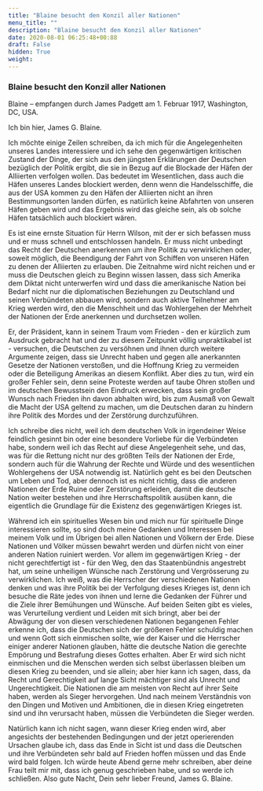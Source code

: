 ```yaml
---
title: "Blaine besucht den Konzil aller Nationen"
menu_title: ""
description: "Blaine besucht den Konzil aller Nationen"
date: 2020-08-01 06:25:48+00:88
draft: False
hidden: True
weight:
---
```

### Blaine besucht den Konzil aller Nationen

Blaine – empfangen durch James Padgett am 1. Februar 1917, Washington, DC, USA.

Ich bin hier, James G. Blaine.

Ich möchte einige Zeilen schreiben, da ich mich für die Angelegenheiten unseres Landes interessiere und ich sehe den gegenwärtigen kritischen Zustand der Dinge, der sich aus den jüngsten Erklärungen der Deutschen bezüglich der Politik ergibt, die sie in Bezug auf die Blockade der Häfen der Alliierten verfolgen wollen. Das bedeutet im Wesentlichen, dass auch die Häfen unseres Landes blockiert werden, denn wenn die Handelsschiffe, die aus der USA kommen zu den Häfen der Alliierten nicht an ihren Bestimmungsorten landen dürfen, es natürlich keine Abfahrten von unseren Häfen geben wird und das Ergebnis wird das gleiche sein, als ob solche Häfen tatsächlich auch blockiert wären.

Es ist eine ernste Situation für Herrn Wilson, mit der er sich befassen muss und er muss schnell und entschlossen handeln. Er muss nicht unbedingt das Recht der Deutschen anerkennen um ihre Politik zu verwirklichen oder, soweit möglich, die Beendigung der Fahrt von Schiffen von unseren Häfen zu denen der Alliierten zu erlauben. Die Zeitnahme wird nicht reichen und er muss die Deutschen gleich zu Beginn wissen lassen, dass sich Amerika dem Diktat nicht unterwerfen wird und dass die amerikanische Nation bei Bedarf nicht nur die diplomatischen Beziehungen zu Deutschland und seinen Verbündeten abbauen wird, sondern auch aktive Teilnehmer am Krieg werden wird, den die Menschheit und das Wohlergehen der Mehrheit der Nationen der Erde anerkennen und durchsetzen wollen.

Er, der Präsident, kann in seinem Traum vom Frieden - den er kürzlich zum Ausdruck gebracht hat und der zu diesem Zeitpunkt völlig unpraktikabel ist - versuchen, die Deutschen zu versöhnen und ihnen durch weitere Argumente zeigen, dass sie Unrecht haben und gegen alle anerkannten Gesetze der Nationen verstoßen, und die Hoffnung Krieg zu vermeiden oder die Beteiligung Amerikas an diesem Konflikt. Aber dies zu tun, wird ein großer Fehler sein, denn seine Proteste werden auf taube Ohren stoßen und im deutschen Bewusstsein den Eindruck erwecken, dass sein großer Wunsch nach Frieden ihn davon abhalten wird, bis zum Ausmaß von Gewalt die Macht der USA geltend zu machen, um die Deutschen daran zu hindern ihre Politik des Mordes und der Zerstörung durchzuführen.

Ich schreibe dies nicht, weil ich dem deutschen Volk in irgendeiner Weise feindlich gesinnt bin oder eine besondere Vorliebe für die Verbündeten habe, sondern weil ich das Recht auf diese Angelegenheit sehe, und das, was für die Rettung nicht nur des größten Teils der Nationen der Erde, sondern auch für die Wahrung der Rechte und Würde und des wesentlichen Wohlergehens der USA notwendig ist. Natürlich geht es bei den Deutschen um Leben und Tod, aber dennoch ist es nicht richtig, dass die anderen Nationen der Erde Ruine oder Zerstörung erleiden, damit die deutsche Nation weiter bestehen und ihre Herrschaftspolitik ausüben kann, die eigentlich die Grundlage für die Existenz des gegenwärtigen Krieges ist.

Während ich ein spirituelles Wesen bin und mich nur für spirituelle Dinge interessieren sollte, so sind doch meine Gedanken und Interessen bei meinem Volk und im Übrigen bei allen Nationen und Völkern der Erde. Diese Nationen und Völker müssen bewahrt werden und dürfen nicht von einer anderen Nation ruiniert werden. Vor allem im gegenwärtigen Krieg - der nicht gerechtfertigt ist - für den Weg, den das Staatenbündnis angestrebt hat, um seine unheiligen Wünsche nach Zerstörung und Vergrösserung zu verwirklichen. Ich weiß, was die Herrscher der verschiedenen Nationen denken und was ihre Politik bei der Verfolgung dieses Krieges ist, denn ich besuche die Räte jedes von ihnen und lerne die Gedanken der Führer und die Ziele ihrer Bemühungen und Wünsche. Auf beiden Seiten gibt es vieles, was Verurteilung verdient und Leiden mit sich bringt, aber bei der Abwägung der von diesen verschiedenen Nationen begangenen Fehler erkenne ich, dass die Deutschen sich der größeren Fehler schuldig machen und wenn Gott sich einmischen sollte, wie der Kaiser und die Herrscher einiger anderer Nationen glauben, hätte die deutsche Nation die gerechte Empörung und Bestrafung dieses Gottes erhalten. Aber Er wird sich nicht einmischen und die Menschen werden sich selbst überlassen bleiben um diesen Krieg zu beenden, und sie allein; aber hier kann ich sagen, dass, da Recht und Gerechtigkeit auf lange Sicht mächtiger sind als Unrecht und Ungerechtigkeit. Die Nationen die am meisten von Recht auf ihrer Seite haben, werden als Sieger hervorgehen. Und nach meinem Verständnis von den Dingen und Motiven und Ambitionen, die in diesen Krieg eingetreten sind und ihn verursacht haben, müssen die Verbündeten die Sieger werden.

Natürlich kann ich nicht sagen, wann dieser Krieg enden wird, aber angesichts der bestehenden Bedingungen und der jetzt operierenden Ursachen glaube ich, dass das Ende in Sicht ist und dass die Deutschen und ihre Verbündeten sehr bald auf Frieden hoffen müssen und das Ende wird bald folgen. Ich würde heute Abend gerne mehr schreiben, aber deine Frau teilt mir mit, dass ich genug geschrieben habe, und so werde ich schließen. Also gute Nacht,
Dein sehr lieber Freund,
James G. Blaine.
